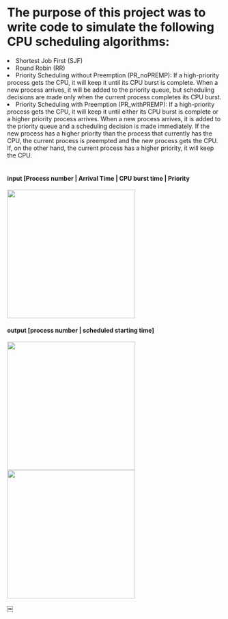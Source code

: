 <h1>The purpose of this project was to write code to simulate the following CPU scheduling algorithms: </h1> 
   <li> Shortest Job First (SJF) </li>
   <li> Round Robin (RR) </li>
   <li> Priority Scheduling without Preemption (PR_noPREMP): If a high-priority process gets the CPU, it will keep it until its CPU burst is complete. When a new process arrives, it will be added to the priority queue, but scheduling decisions are made only when the current process completes its CPU burst. </li> 
   <li> Priority Scheduling with Preemption (PR_withPREMP): If a high-priority process gets the CPU, it will keep it until either its CPU burst is complete or a higher priority process arrives. When a new process arrives, it is added to the priority queue and a scheduling decision is made immediately. If the new process has a higher priority than the process that currently has the CPU, the current process is preempted and the new process gets the CPU. If, on the other hand, the current process has a higher priority, it will keep the CPU. </li>
<br/>
<h4>input  [Process number | Arrival Time | CPU burst time | Priority</h4>
<img width="300" src="https://cloud.githubusercontent.com/assets/3220686/21170616/2d215b4a-c17b-11e6-9d9e-f6a3782daa9c.jpg"/>

<h4>output [process number | scheduled starting time]</h4>
<img width="300" src="https://cloud.githubusercontent.com/assets/3220686/21170622/364cba7a-c17b-11e6-94c2-fef0e0f70d7a.jpg"/>

<img width="300" src="https://cloud.githubusercontent.com/assets/3220686/21170624/3880e712-c17b-11e6-8c6a-4ac93e6421b1.jpg"/>

￼
